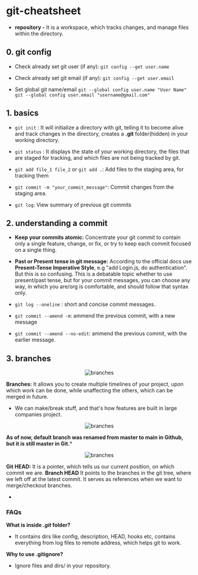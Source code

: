 # git-cheatsheet
* **repository -** It is a workspace, which tracks changes, and manage files within the directory.

## 0. git config
* Check already set git user (if any):
```git config --get user.name```

* Check already set git email (if any):
```git config --get user.email```

* Set global git name/email
```git --global config user.name "User Name"```
```git --global config user.email "username@gmail.com"```

## 1. basics
* ```git init``` : It will initialize a directory with git, telling it to become alive and track changes in the directory, creates a **.git** folder(hidden) in your working directory.

* ```git status``` : It displays the state of your working directory, the files that are staged for tracking, and which files are not being tracked by git.
* ```git add file_1 file_2``` or ```git add .```: Add files to the staging area, for tracking them
* ```git commit -m "your_commit_message"```: Commit changes from the staging area.
* ```git log```: View summary of previous git commits

## 2. understanding a commit
* **Keep your commits atomic:** Concentrate your git commit to contain only a single feature, change, or fix, or try to keep each commit focused on a single thing.

* **Past or Present tense in git message:** According to the official docs use **Present-Tense Imperative Style**, e.g "add Login.js, do authentication". But this is so confusing. This is a debatable topic whether to use present/past tense, but for your commit messages, you can choose any way, in which you are/org is comfortable, and should follow that syntax only.

* ```git log --oneline``` : short and concise commit messages.
* ```git commit --amend -m```: ammend the previous commit, with a new message
* ```git commit --amend --no-edit```: ammend the previous commit, with the earlier message.

## 3. branches
<p align='center'>
<img src="./branches.svg" alt="branches"/>
</p>

**Branches:** It allows you to create multiple timelines of your project, upon which work can be done, while unaffecting the others, which can be merged in future.
* We can make/break stuff, and that's how features are built in large companies project.

<p align='center'>
<img src="./branches2.svg" alt="branches"/>
</p>

**As of now, default branch was renamed from master to main in Github, but it is still master in Git.***

<p align='center'>
<img src="./branches3.svg" alt="branches"/>
</p>

**Git HEAD:** It is a pointer, which tells us our current position, on which commit we are.
**Branch HEAD** It points to the branches in the git tree, where we left off at the latest commit. It serves as references when we want to merge/checkout branches.
* ``````

### FAQs
**What is inside *.git* folder?**
* It contains dirs like config, description, HEAD, hooks etc, contains everything from log files to remote address, which helps git to work.

**Why to use .gitignore?**
* Ignore files and dirs/ in your repository.
